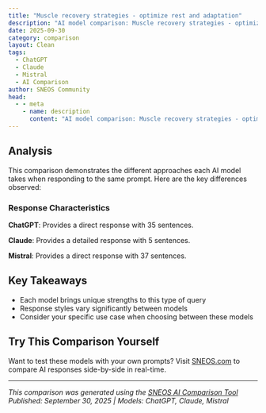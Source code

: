 ```yaml
---
title: "Muscle recovery strategies - optimize rest and adaptation"
description: "AI model comparison: Muscle recovery strategies - optimize rest and adaptation..."
date: 2025-09-30
category: comparison
layout: Clean
tags:
  - ChatGPT
  - Claude
  - Mistral
  - AI Comparison
author: SNEOS Community
head:
  - - meta
    - name: description
      content: "AI model comparison: Muscle recovery strategies - optimize rest and adaptation..."
---
```


<ChatComparison
  title="Muscle recovery strategies - optimize rest and adaptation"
  prompt="Muscle recovery strategies - optimize rest and adaptation"
  :responses='{"ChatGPT": "Optimizing muscle recovery is essential for improving performance, preventing injury, and promoting overall muscular adaptation. Effective muscle recovery strategies focus on reducing inflammation, replenishing energy stores, repairing damaged tissues, and ensuring adequate rest. Here are key strategies to optimize muscle recovery and adaptation:\n\n### 1. Prioritize Adequate Rest and Sleep\n- **Sleep Quality and Quantity:** Aim for 7-9 hours of quality sleep per night. Sleep is crucial for the release of growth hormone and muscle repair.\n- **Rest Days:** Incorporate rest or active recovery days into your training program to allow muscles to repair and adapt.\n\n### 2. Nutrition for Recovery\n- **Protein Intake:** Consume sufficient high-quality protein (1.2-2.0 grams per kg body weight per day) to support muscle protein synthesis.\n- **Carbohydrates:** Replenish glycogen stores with carbohydrates post-exercise, especially after prolonged or intense workouts.\n- **Hydration:** Maintain proper hydration to aid metabolic processes and reduce muscle soreness.\n- **Anti-inflammatory Foods:** Include foods rich in antioxidants (e.g., berries, leafy greens) and omega-3 fatty acids (e.g., fish, flaxseeds) to mitigate inflammation.\n\n### 3. Active Recovery\n- **Low-Intensity Exercise:** Engage in low-intensity activities like walking, cycling, or swimming to promote blood flow and reduce muscle stiffness.\n- **Stretching:** Gentle stretching can improve flexibility and reduce muscle tightness without causing additional muscle damage.\n\n### 4. Physical Therapies\n- **Massage:** Regular massage or self-myofascial release (foam rolling) can alleviate muscle tightness, improve blood flow, and reduce delayed onset muscle soreness (DOMS).\n- **Cold Therapy (Cryotherapy):** Ice baths or cold packs can reduce inflammation and muscle soreness shortly after intense exercise.\n- **Heat Therapy:** Applying heat helps relax muscles and increase blood flow during later stages of recovery.\n\n### 5. Periodization and Load Management\n- **Training Variation:** Vary intensity and volume to prevent overtraining and allow adequate adaptation.\n- **Progressive Overload with Care:** Gradually increase training demands to promote adaptation without excessive muscle damage.\n\n### 6. Supplement Considerations\n- **Branched-Chain Amino Acids (BCAAs):** May reduce muscle soreness and support recovery.\n- **Creatine:** Supports muscle energy replenishment and recovery.\n- **Other Supplements:** Consult a healthcare professional about supplements like glutamine, tart cherry juice, or curcumin.\n\n### 7. Monitor Recovery and Adjust\n- **Listen to Your Body:** Pay attention to signs of fatigue, persistent soreness, or declining performance.\n- **Use Recovery Markers:** Track resting heart rate, sleep quality, and subjective well-being to guide training and recovery balance.\n\n---\n\nBy combining proper rest, nutrition, active recovery, and appropriate training management, you can optimize muscle recovery and maximize adaptation for improved strength, endurance, and overall fitness.", "Claude": "# Muscle Recovery Strategies: Complete Guide to Rest and Adaptation\n\n## **Understanding Muscle Recovery**\n\n### The Recovery Process\n- **Muscle protein synthesis**: Peak occurs 24-48 hours post-exercise\n- **Glycogen replenishment**: Critical within first 2 hours\n- **Inflammatory response**: Natural healing process that needs management\n- **Neural recovery**: Often overlooked but crucial for performance\n\n## **Active Recovery Strategies**\n\n### **1. Sleep Optimization**\n- **7-9 hours nightly** for optimal recovery\n- **Sleep hygiene practices**:\n - Cool, dark room (65-68\u00B0F)\n - Consistent sleep/wake times\n - No screens 1 hour before bed\n - Magnesium or melatonin if needed\n\n### **2. Nutrition Timing**\n**Immediate Post-Workout (0-30 minutes)**:\n- Protein: 20-40g high-quality protein\n- Carbs: 30-60g simple carbohydrates\n- 3:1 or 4:1 carb-to-protein ratio\n\n**Daily Requirements**:\n- Protein: 1.6-2.2g per kg body weight\n- Carbs: 5-7g per kg for active individuals\n- Fats: 20-35% of total calories\n\n### **3. Hydration Protocol**\n- **Pre-workout**: 16-20 oz, 2-3 hours before\n- **During**: 6-12 oz every 15-20 minutes\n- **Post-workout**: 150% of fluid lost through sweat\n- Add electrolytes for sessions \u003E1 hour\n\n## **Recovery Modalities**\n\n### **Temperature Therapy**\n**Cold Therapy**:\n- Ice baths: 50-59\u00B0F for 10-15 minutes\n- Cold showers: 2-3 minutes\n- Best for: Reducing inflammation, muscle soreness\n\n**Heat Therapy**:\n- Sauna: 15-20 minutes at 160-200\u00B0F\n- Hot baths: 104\u00B0F for 12-15 minutes\n- Best for: Increasing blood flow, relaxation\n\n**Contrast Therapy**:\n- Alternate hot (3-4 min) and cold (30-60 sec)\n- 3-4 cycles total\n- End with cold\n\n### **Massage and Soft Tissue Work**\n- **Self-myofascial release**: Foam rolling 10-15 minutes daily\n- **Professional massage**: Weekly during intense training\n- **Percussion therapy**: 2-3 minutes per muscle group\n- **Stretching**: Dynamic pre-workout, static post-workout\n\n## **Periodization and Training Management**\n\n### **Weekly Structure**\n\u0060\u0060\u0060\nMonday: High intensity/Heavy lifting\nTuesday: Moderate intensity/Active recovery\nWednesday: High intensity/Different muscle groups\nThursday: Low intensity/Mobility work\nFriday: High intensity/Compound movements\nSaturday: Active recovery/Light cardio\nSunday: Complete rest or gentle yoga\n\u0060\u0060\u0060\n\n### **Deload Weeks**\n- Every 4-6 weeks\n- Reduce volume by 40-60%\n- Maintain intensity at 70-80%\n- Focus on technique and mobility\n\n### **Listen to Your Body Indicators**\n**Signs you need more recovery**:\n- Elevated resting heart rate\n- Decreased motivation\n- Poor sleep quality\n- Persistent muscle soreness\n- Declining performance\n- Increased injury susceptibility\n\n## **Advanced Recovery Strategies**\n\n### **Supplementation**\n**Evidence-Based Options**:\n- **Creatine**: 3-5g daily for power recovery\n- **Beta-alanine**: 3-5g daily for muscular endurance\n- **Omega-3s**: 2-3g daily for inflammation\n- **Vitamin D**: Maintain levels 30-50 ng/mL\n- **Magnesium**: 400-600mg for sleep and muscle function\n\n### **Stress Management**\n- **Meditation**: 10-20 minutes daily\n- **Deep breathing**: 4-7-8 technique\n- **Yoga**: 2-3 sessions weekly\n- **Nature exposure**: 20\u002B minutes daily\n- **Social connections**: Maintain relationships\n\n### **Recovery Monitoring**\n**Subjective Measures**:\n- Rate perceived exertion (RPE)\n- Sleep quality scores\n- Mood assess", "Mistral": "Muscle recovery is crucial for optimizing rest and adaptation, especially for athletes and fitness enthusiasts. Here are some strategies to help you recover more effectively:\n\n1. **Nutrition:**\n - **Protein Intake**: Consume adequate protein to support muscle repair and growth. Aim for about 1.6 to 2.2 grams of protein per kilogram of body weight per day, spread across several meals.\n - **Carbohydrates**: Consume carbohydrates to replenish glycogen stores. Aim for about 3 to 5 grams of carbohydrates per kilogram of body weight per day.\n - **Hydration**: Stay hydrated by drinking enough water before, during, and after workouts.\n\n2. **Sleep:**\n - Prioritize good sleep hygiene. Aim for 7 to 9 hours of quality sleep per night.\n - Sleep is when most of the muscle repair and growth occurs due to the release of growth hormones.\n\n3. **Active Recovery:**\n - Engage in low-intensity activities like walking, cycling, or swimming on rest days to promote blood flow and aid recovery.\n\n4. **Stretching and Foam Rolling:**\n - Stretch regularly to improve flexibility and release muscle tension.\n - Use a foam roller for self-myofascial release to reduce muscle soreness and improve recovery.\n\n5. **Ice and Heat Therapy:**\n - Apply ice to reduce inflammation and soreness after intense workouts.\n - Use heat to increase blood flow and relax muscles.\n\n6. **Compression Garments:**\n - Wear compression garments to enhance blood flow and reduce muscle soreness.\n\n7. **Massage:**\n - Get regular massages to promote relaxation, improve blood flow, and reduce muscle tension.\n\n8. **Contrast Water Therapy (CWT):**\n - Alternate between cold and hot water immersion to stimulate blood flow and reduce muscle soreness.\n\n9. **Adequate Warm-Up and Cool-Down:**\n - Always include a proper warm-up before exercise and a cool-down afterward to help your muscles transition in and out of workouts.\n\n10. **Periodization:**\n - Structure your training program to include variation in intensity and volume, allowing for adequate recovery periods.\n\n11. **Monitor Training Load:**\n - Keep track of your training load to ensure you\u0027re not overtraining and allowing enough time for recovery.\n\n12. **Listen to Your Body:**\n - Pay attention to how you feel. If you\u0027re excessively sore or fatigued, take an extra rest day or reduce the intensity of your next workout.\n\nBy incorporating these strategies, you can optimize your muscle recovery, rest, and adaptation processes."}' 
  published-date="22:46"
/>

## Analysis

This comparison demonstrates the different approaches each AI model takes when responding to the same prompt. Here are the key differences observed:

### Response Characteristics

**ChatGPT**: Provides a direct response with 35 sentences. 

**Claude**: Provides a detailed response with 5 sentences. 

**Mistral**: Provides a direct response with 37 sentences. 

## Key Takeaways

- Each model brings unique strengths to this type of query
- Response styles vary significantly between models
- Consider your specific use case when choosing between these models

## Try This Comparison Yourself

Want to test these models with your own prompts? Visit [SNEOS.com](https://sneos.com) to compare AI responses side-by-side in real-time.

---

*This comparison was generated using the [SNEOS AI Comparison Tool](https://sneos.com)*
*Published: September 30, 2025 | Models: ChatGPT, Claude, Mistral*
